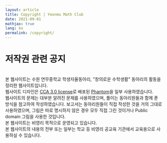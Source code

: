 ```yaml
---
layout: article
title: Copyright | Yeonmu Math Club
date: 2021-09-01
mathjax: true
lang: ko
permalink: /copyright/
---
```


# 저작권 관련 공지
<br>
본 웹사이트는 수원 연무중학교 학생자율동아리, "창의로운 수학생활" 동아리의 활동을 정리한 웹사이트입니다.<br>웹사이트 디자인은 <a href="https://creativecommons.org/licenses/by/3.0/" target="_blank">CCA 3.0 license</a>로 배포된 <a href="https://github.com/andrewbanchich/phantom-jekyll-theme" target="_blank">Phantom</a>을 일부 사용하였습니다.<br>웹사이트의 문제는 대부분 알려진 문제를 사용하였으며, 풀이는 동아리원들과 함께 푼 방식을 참고하여 작성하였습니다. 보고서는 동아리원들이 직접 작성한 것을 거의 그대로 사용하였으며, 그림은 따로 명시하지 않은 경우 모두 직접 그린 것이거나 Public domain 그림을 사용한 것입니다.<br>
본 웹사이트는 비영리 목적으로 운영되고 있습니다.<br>
본 웹사이트의 내용의 전부 또는 일부는 학교 등 비영리 공교육 기관에서 교육용으로 사용하실 수 있습니다.
